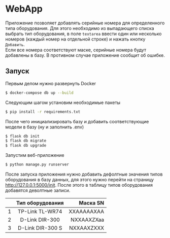 # WebApp
Приложение позволяет добавлять серийные номера для определенного типа оборудования.
Для этого необходимо из выпадающего списка выбрать тип оборудования, в поле `textarea`
ввести один или несколько номеров (каждый номер на отдельной строке) 
и нажать кнопку `Добавить`.  
Если все номера соответствуют маске, серийные номера будут добавлены в базу.
В противном случае приложение сообщит об ошибке.

## Запуск
Первым делом нужно развернуть Docker
```bash
$ docker-compose db up --build
```
Следующим шагом установим необходимые пакеты
```bash
$ pip install -r requirements.txt
```
После чего инициализировать базу и добавить 
соответствующие модели в базу (ну и заполнить  .env)
```bash
$ flask db init
$ flask db migrate
$ flask db upgrade
```
Запустим веб-приложение
```bash
$ python manage.py runserver
```
После запуска приложения нужно добавить дефолтные значения типов оборудования в базу данных,
для этого нужно перейти на страницу http://127.0.0.1:5000/init. 
После этого в таблицу типов оборудования добавятся деволтные записи.

| | Тип оборудования | Маска SN |
| ------------- |:------------------:| -----:|
| 1 | TP-Link TL-WR74 | XXAAAAAXAA |
| 2 | D-Link DIR-300 | NXXAAXZXaa |
| 3 | D-Link DIR-300 S | NXXAAXZXXX |